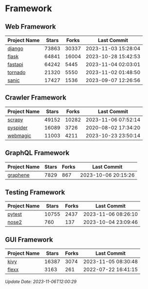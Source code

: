 # Framework

## Web Framework
| Project Name | Stars | Forks | Last Commit |
| ------------ | ----- | ----- | ----------- |
| [django](https://github.com/django/django) | 73863 | 30337 | 2023-11-03 15:28:04 |
| [flask](https://github.com/pallets/flask) | 64841 | 16004 | 2023-10-28 15:42:53 |
| [fastapi](https://github.com/tiangolo/fastapi) | 64242 | 5445 | 2023-11-04 02:03:01 |
| [tornado](https://github.com/tornadoweb/tornado) | 21320 | 5550 | 2023-11-02 01:48:50 |
| [sanic](https://github.com/sanic-org/sanic) | 17427 | 1536 | 2023-09-07 12:26:56 |

## Crawler Framework
| Project Name | Stars | Forks | Last Commit |
| ------------ | ----- | ----- | ----------- |
| [scrapy](https://github.com/scrapy/scrapy) | 49152 | 10282 | 2023-11-06 07:52:14 |
| [pyspider](https://github.com/binux/pyspider) | 16089 | 3726 | 2020-08-02 17:34:20 |
| [webmagic](https://github.com/code4craft/webmagic) | 11003 | 4211 | 2023-10-23 23:50:14 |

## GraphQL Framework
| Project Name | Stars | Forks | Last Commit |
| ------------ | ----- | ----- | ----------- |
| [graphene](https://github.com/graphql-python/graphene) | 7829 | 867 | 2023-10-06 20:15:26 |

## Testing Framework
| Project Name | Stars | Forks | Last Commit |
| ------------ | ----- | ----- | ----------- |
| [pytest](https://github.com/pytest-dev/pytest) | 10755 | 2437 | 2023-11-06 08:26:10 |
| [nose2](https://github.com/nose-devs/nose2) | 760 | 137 | 2023-10-04 23:09:46 |

## GUI Framework
| Project Name | Stars | Forks | Last Commit |
| ------------ | ----- | ----- | ----------- |
| [kivy](https://github.com/kivy/kivy) | 16387 | 3074 | 2023-11-05 08:30:48 |
| [flexx](https://github.com/flexxui/flexx) | 3163 | 261 | 2022-07-22 16:41:15 |

*Update Date: 2023-11-06T12:00:29*